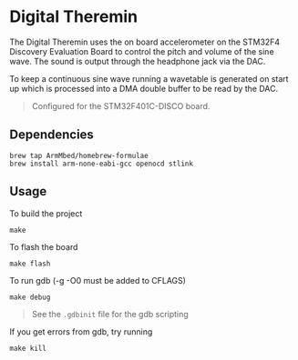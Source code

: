 Digital Theremin
================

The Digital Theremin uses the on board accelerometer on the STM32F4 Discovery Evaluation Board to control the pitch and volume of the sine wave. The sound is output through the headphone jack via the DAC.

To keep a continuous sine wave running a wavetable is generated on start up which is processed into a DMA double buffer to be read by the DAC.

> Configured for the STM32F401C-DISCO board.

Dependencies
------------

```
brew tap ArmMbed/homebrew-formulae
brew install arm-none-eabi-gcc openocd stlink
```

Usage
-----

To build the project

```
make
```

To flash the board

```
make flash
```

To run gdb (-g -O0 must be added to CFLAGS)

```
make debug
```

> See the `.gdbinit` file for the gdb scripting

If you get errors from gdb, try running

```
make kill
```
